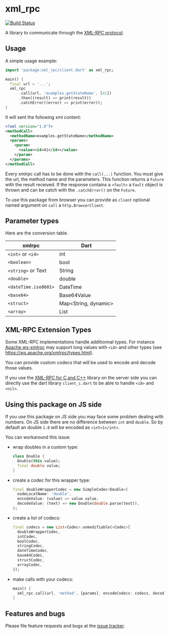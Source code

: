 # xml_rpc

[![Build Status](https://travis-ci.org/a14n/dart-xmlrpc.svg?branch=master)](https://travis-ci.org/a14n/dart-xmlrpc)

A library to communicate through the [XML-RPC protocol][xmlrpc].

## Usage

A simple usage example:

```dart
import 'package:xml_rpc/client.dart' as xml_rpc;

main() {
  final url = '...';
  xml_rpc
      .call(url, 'examples.getStateName', [41])
      .then((result) => print(result))
      .catchError((error) => print(error));
}
```

It will sent the following xml content:

```xml
<?xml version="1.0"?>
<methodCall>
  <methodName>examples.getStateName</methodName>
  <params>
    <param>
      <value><i4>41</i4></value>
    </param>
  </params>
</methodCall>
```

Every xmlrpc call has to be done with the `call(...)` function. You must give
the url, the method name and the parameters. This function returns a `Future`
with the result received. If the response contains a `<fault>` a `Fault` object is
thrown and can be catch with the `.catchError()` on the `Future`.

To use this package from browser you can provide as `client` optional named
argument on `call` a `http.BrowserClient`.

## Parameter types

Here are the conversion table.

| xmlrpc               | Dart                 |
| -------------------- | -------------------- |
| `<int>` or `<i4>`    | int                  |
| `<boolean>`          | bool                 |
| `<string>` or Text   | String               |
| `<double>`           | double               |
| `<dateTime.iso8601>` | DateTime             |
| `<base64>`           | Base64Value          |
| `<struct>`           | Map<String, dynamic> |
| `<array>`            | List                 |

## XML-RPC Extension Types

Some XML-RPC implementations handle additionnal types. For instance [Apache ws-xmlrpc](https://ws.apache.org/xmlrpc)
may support long values with `<i8>` and other types (see https://ws.apache.org/xmlrpc/types.html).

You can provide custom codecs that will be used to encode and decode those
values.

If you use the [XML-RPC for C and C++](http://xmlrpc-c.sourceforge.net) library
on the server side you can directly use the dart library `client_c.dart` to be
able to handle `<i8>` and `<nil>`.

## Using this package on JS side

If you use this package on JS side you may face some problem dealing with
numbers. On JS side there are no difference between `int` and `double`. So by
default an double `1.0` will be encoded as `<int>1</int>`.

You can workaround this issue:
- wrap doubles in a custom type:
  ```dart
  class Double {
    Double(this.value);
    final double value;
  }
  ```
- create a codec for this wrapper type:
  ```dart
  final doubleWrapperCodec = new SimpleCodec<Double>(
    nodeLocalName: 'double',
    encodeValue: (value) => value.value,
    decodeValue: (text) => new Double(double.parse(text)),
  );
  ```
- create a list of codecs:
  ```dart
  final codecs = new List<Codec>.unmodifiable(<Codec>[
    doubleWrapperCodec,
    intCodec,
    boolCodec,
    stringCodec,
    dateTimeCodec,
    base64Codec,
    structCodec,
    arrayCodec,
  ]);
  ```
- make calls with your codecs:
  ```dart
  main() {
    xml_rpc.call(url, 'method', [params], encodeCodecs: codecs, decodeCodecs: codecs);
  }
  ```

## Features and bugs

Please file feature requests and bugs at the [issue tracker][tracker].

[tracker]: https://github.com/a14n/dart-xmlrpc/issues
[xmlrpc]: http://xmlrpc.scripting.com/spec.html

